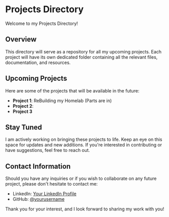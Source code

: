 # Projects Directory

Welcome to my Projects Directory!

## Overview

This directory will serve as a repository for all my upcoming projects. Each project will have its own dedicated folder containing all the relevant files, documentation, and resources.

## Upcoming Projects

Here are some of the projects that will be available in the future:

- **Project 1**: ReBuilding my Homelab (Parts are in)
- **Project 2**:
- **Project 3**


## Stay Tuned

I am actively working on bringing these projects to life. Keep an eye on this space for updates and new additions. If you're interested in contributing or have suggestions, feel free to reach out.

## Contact Information

Should you have any inquiries or if you wish to collaborate on any future project, please don't hesitate to contact me:

- LinkedIn: [Your LinkedIn Profile](www.linkedin.com/in/1-michael-graves)
- GitHub: [@yourusername](https://github.com/VVildfire1)

Thank you for your interest, and I look forward to sharing my work with you!
